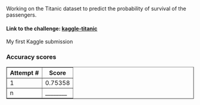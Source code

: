 Working on the Titanic dataset to predict the probability of survival of the passengers.
<h4> Link to the challenge: <a href=https://www.kaggle.com/competitions/titanic>kaggle-titanic</a> </h4>

My first Kaggle submission

<h3> Accuracy scores </h3>

<table border= style='width:50%'>
<tr>
<th>Attempt  #</th>
<th>Score</th>
</tr>

<tr>
<td>1</dh>
<td>0.75358</td>
</tr>

<tr>
<td>n</dh>
<td>________</td>
</tr>

</table>